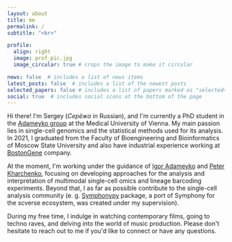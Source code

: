 ```yaml
---
layout: about
title: me
permalink: /
subtitle: "<br>"

profile:
  align: right
  image: prof_pic.jpg
  image_circular: true # crops the image to make it circular

news: false  # includes a list of news items
latest_posts: false  # includes a list of the newest posts
selected_papers: false # includes a list of papers marked as "selected={true}"
social: true  # includes social icons at the bottom of the page
---
```


Hi there! I'm Sergey (*Серёжа* in Russian), and I'm currently a PhD student in the [Adameyko group](https://adameykolab.eu) at the Medical University of Vienna. My main passion lies in single-cell genomics and the statistical methods used for its analysis. In 2021, I graduated from the Faculty of Bioengineering and Bioinformatics of Moscow State University and also have industrial experience working at [BostonGene](https://bostongene.com) company.

At the moment, I'm working under the guidance of [Igor Adameyko](https://www.meduniwien.ac.at/hp/phd-neuroscience/research-laboratories/igor-adameyko/) and [Peter Kharchenko](https://altoslabs.com/team/principal-investigators-san-diego/peter-kharchenko/), focusing on developing approaches for the analysis and interpretation of multimodal single-cell omics and lineage barcoding experiments. Beyond that, I as far as possible contribute to the single-cell analysis community (e. g. [Symphonypy](https://github.com/potulabe/symphonypy) package, a port of Symphony for the scverse ecosystem, was created under my supervision).

During my free time, I indulge in watching contemporary films, going to techno raves, and delving into the world of music production. Please don't hesitate to reach out to me if you'd like to connect or have any questions.

<br>
